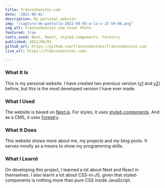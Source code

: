```yaml
---
title: francosbenitez.com
date: '2021-08-01'
description: My personal website
img: "/captura-de-pantalla-2022-09-05-a-la-s-15-59-06.png"
img_alt: francosbenitez.com Cover Photo
featured: true
tools_used: Next, React, styled-components, Forestry
published: 2021/08/01
github_url: https://github.com/francosbenitez/francosbenitez.com
live_url: https://francosbenitez.com/

---
```

### What It Is

This is my personal website. I have created two previous version ([v1](http://francosbenitez.netlify.app/) and [v2](https://github.com/francosbenitez/v2)) before, but this is the most developed version I have ever made.

### What I Used

The website is based on [Next.js](https://nextjs.org/). For styles, it uses [styled-components](https://styled-icons.js.org/). And as a CMS, it uses [Forestry](https://forestry.io/ "Forestry").

### What It Does

This website shows more about me, my projects and my blog posts. It serves mostly as a means to show my programming skills.

### What I Learnt

On developing this project, I learned a lot about Next and React in themselves. I also learnt a lot about CSS-in-JS, given that styled-components is nothing more than pure CSS inside JavaScript.